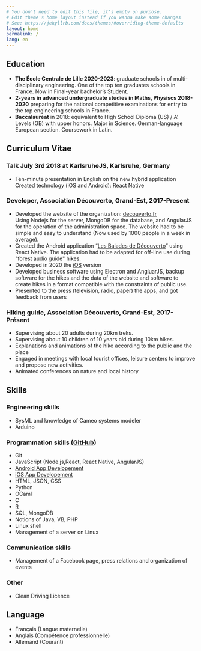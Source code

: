 ```yaml
---
# You don't need to edit this file, it's empty on purpose.
# Edit theme's home layout instead if you wanna make some changes
# See: https://jekyllrb.com/docs/themes/#overriding-theme-defaults
layout: home
permalink: /
lang: en
---
```


## Education

* **The École Centrale de Lille 2020-2023**: graduate schools in of multi-disciplinary engineering. One of the top ten graduates schools in France. 
Now in Final-year bachelor’s Student. 
* **2-years in advanced undergraduate studies in Maths, Physiscs 2018-2020** preparing for the national competitive examinations for entry to the top engineering schools in France.
* **Baccalauréat** in 2018: equivalent to High School Diploma (US) / A’ Levels (GB) with upper honors. Major in Science. German-language European section. Coursework in Latin.

## Curriculum Vitae 

### Talk July 3rd 2018 at KarlsruheJS, Karlsruhe, Germany  
*	Ten-minute presentation in English on the new hybrid application Created technology (iOS and Android): React Native

### Developer, Association Découverto, Grand-Est, 2017-Present  
*	Developed the website of the organization: [decouverto.fr](https://decouverto.fr)  
Using Nodejs for the server, MongoDB for the database, and AngularJS for the operation of the administration space. The website had to be simple and easy to understand (Now used by 1000 people in a week in average).
*	Created the Android application  “[Les Balades de Découverto](https://play.google.com/store/apps/details?id=com.lesbaladesdedecouverto)” using React Native.
The application had to be adapted for off-line use during "forest audio guide" hikes.
* Developed in 2020 the [iOS](https://apps.apple.com/app/id1538334399) version
*	Developed business software using Electron and AngluarJS, backup software for the hikes and the data of the website and software to create hikes in a format compatible with the constraints of public use.
*	Presented to the press (television, radio, paper) the apps, and got feedback from users

### Hiking guide, Association Découverto, Grand-Est, 2017-Présent  
*	Supervising about 20 adults during 20km treks. 
*	Supervising about 10 children of 10 years old during 10km hikes. 
*	Explanations and animations of the hike according to the public and the place 
*	Engaged in meetings with local tourist offices, leisure centers to improve and propose new activities. 
*	Animated conferences on nature and local history 

## Skills

### Engineering skills
* SysML and knowledge of Cameo systems modeler
* Arduino

### Programmation skills ([GitHub](https://github.com/cedced19))
* Git 
* JavaScript (Node.js,React, React Native, AngularJS) 
* [Android App Developement](https://play.google.com/store/apps/dev?id=8053368172585015347)
* [iOS App Developement](https://apps.apple.com/app/id1538334399)
* HTML, JSON, CSS 
* Python
* OCaml
* C
* R
* SQL, MongoDB
* Notions of Java, VB, PHP 
* Linux shell
* Management of a server on Linux

### Communication skills
* Management of a Facebook page, press relations and organization of events

### Other

* Clean Driving Licence

## Language

* Français (Langue maternelle)
* Anglais (Compétence professionnelle)
* Allemand (Courant)


